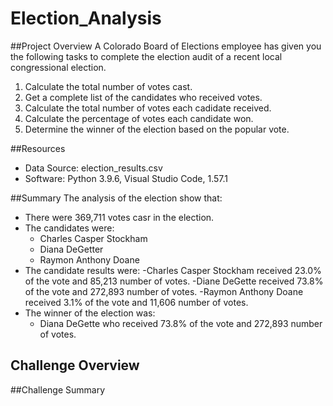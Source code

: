 # Election_Analysis

##Project Overview
A Colorado Board of Elections employee has given you the following tasks to complete the election audit of a recent local congressional election.

1. Calculate the total number of votes cast.
2. Get a complete list of the candidates who received votes.
3. Calculate the total number of votes each cadidate received.
4. Calculate the percentage of votes each candidate won.
5. Determine the winner of the election based on the popular vote.

##Resources
- Data Source: election_results.csv
- Software: Python 3.9.6, Visual Studio Code, 1.57.1

##Summary
The analysis of the election show that:
- There were 369,711 votes casr in the election.
- The candidates were:
  - Charles Casper Stockham
  - Diana DeGetter
  - Raymon Anthony Doane
- The candidate results were:
  -Charles Casper Stockham received 23.0% of the vote and 85,213 number of votes.
  -Diane DeGette received 73.8% of the vote and 272,893 number of votes.
  -Raymon Anthony Doane received 3.1% of the vote and 11,606 number of votes.
- The winner of the election was:
  - Diana DeGette who received 73.8% of the vote and 272,893 number of votes.
 
## Challenge Overview

##Challenge Summary
